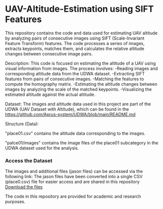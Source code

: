 # UAV-Altitude-Estimation using SIFT Features
This repository contains the code and data used for estimating UAV altitude by analyzing pairs of consecutive images using SIFT (Scale-Invariant Feature Transform) features. 
The code processes a series of images, extracts keypoints, matches them, and calculates the relative altitude changes between consecutive image pairs.

Description:
This code is focused on estimating the altitude of a UAV using visual information from images. 
The process involves: 
	-Reading images and corresponding altitude data from the UDWA dataset.
	-Extracting SIFT features from pairs of consecutive images.
	-Matching the features to compute the homography matrix.
	-Estimating the altitude changes between images by analyzing the scale of the matched keypoints.
	-Visualizing the estimated altitude against the actual altitude.

Dataset:
The images and altitude data used in this project are part of the UDWA (UAV Dataset with Altitude), which can be found in the https://github.com/Aprus-system/UDWA/blob/main/README.md

Structure (Data):



"place01.csv" contains the altitude data corresponding to the images.

"palce01/images" contains the image files of the place01 subcategory in the UDWA dataset used for the analysis.

### Access the Dataset

The images and additional files (jason files) can be accessed via the following link:
The jason files have been converted into a single CSV (place0.csv) file for easier access and are shared in this repository
[Download the files](https://zenodo.org/records/5813232#.YdKDG2BByUk)

The code in this repository are provided for academic and research purposes.
